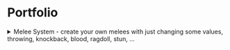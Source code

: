 # Portfolio
<details>
  <summary>Melee System - create your own melees with just changing some values, throwing, knockback, blood, ragdoll, stun, ...</summary>
  <br>
  ![Melee System](robloxapp-20210716-2005291.gif)
</details>
